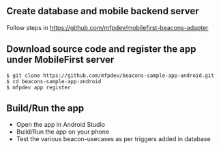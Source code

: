 
## Create database and mobile backend server
Follow steps in https://github.com/mfpdev/mobilefirst-beacons-adapter

## Download source code and register the app under MobileFirst server
```
$ git clone https://github.com/mfpdev/beacons-sample-app-android.git
$ cd beacons-sample-app-android
$ mfpdev app register
```

## Build/Run the app
- Open the app in Android Studio
- Build/Run the app on your phone
- Test the various beacon-usecases as per triggers added in database
